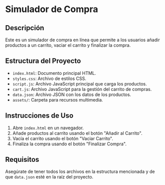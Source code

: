 # Simulador de Compra

## Descripción

Este es un simulador de compra en línea que permite a los usuarios añadir productos a un carrito, vaciar el carrito y finalizar la compra.

## Estructura del Proyecto

- `index.html`: Documento principal HTML.
- `styles.css`: Archivo de estilos CSS.
- `script.js`: Archivo JavaScript principal que carga los productos.
- `cart.js`: Archivo JavaScript para la gestión del carrito de compras.
- `data.json`: Archivo JSON con los datos de los productos.
- `assets/`: Carpeta para recursos multimedia.

## Instrucciones de Uso

1. Abre `index.html` en un navegador.
2. Añade productos al carrito usando el botón "Añadir al Carrito".
3. Vacía el carrito usando el botón "Vaciar Carrito".
4. Finaliza la compra usando el botón "Finalizar Compra".

## Requisitos

Asegúrate de tener todos los archivos en la estructura mencionada y de que `data.json` esté en la raíz del proyecto.
